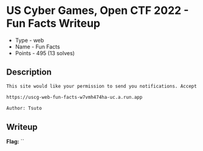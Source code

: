 # US Cyber Games, Open CTF 2022 - Fun Facts Writeup
- Type - web
- Name - Fun Facts
- Points - 495 (13 solves)

## Description
```markdown
This site would like your permission to send you notifications. Accept or deny?

https://uscg-web-fun-facts-w7vmh474ha-uc.a.run.app

Author: Tsuto
```

## Writeup


**Flag:** ``